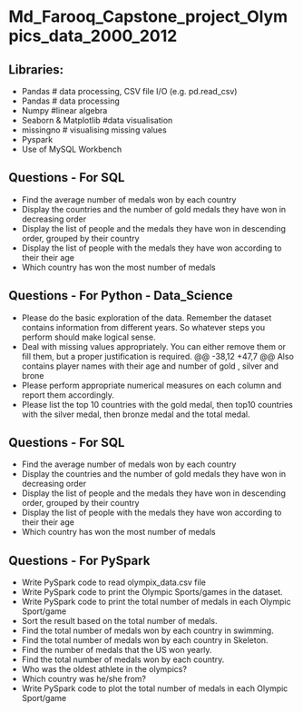 # Md_Farooq_Capstone_project_Olympics_data_2000_2012

## Libraries:
* Pandas # data processing, CSV file I/O (e.g. pd.read_csv)
* Pandas # data processing
* Numpy #linear algebra  
* Seaborn & Matplotlib #data visualisation
* missingno  #  visualising missing values
* Pyspark
* Use of MySQL Workbench



## Questions - For SQL
-  Find the average number of medals won by each country
- Display the countries and the number of gold medals they have won in decreasing order
- Display the list of people and the medals they have won in descending order, grouped by their country
- Display the list of people with the medals they have won according to their their age
- Which country has won the most number of medals 

## Questions - For Python - Data_Science 
- Please do the basic exploration of the data. Remember the dataset contains information from different years. So whatever steps you perform should make logical sense.
- Deal with missing values appropriately. You can either remove them or fill them, but a proper justification is required.
@@ -38,12 +47,7 @@ Also contains player names with their age and number of gold , silver and brone
- Please perform appropriate numerical measures on each column and report them accordingly.
- Please list the top 10 countries with the gold medal, then top10 countries with the silver medal, then bronze medal and the total medal.

## Questions - For SQL
-  Find the average number of medals won by each country
- Display the countries and the number of gold medals they have won in decreasing order
- Display the list of people and the medals they have won in descending order, grouped by their country
- Display the list of people with the medals they have won according to their their age
- Which country has won the most number of medals 



## Questions - For PySpark
- Write PySpark code to read olympix_data.csv file
- Write PySpark code to print the Olympic Sports/games in the dataset.
- Write PySpark code to print the total number of medals in  each Olympic Sport/game
- Sort the result based on the total number of medals.
- Find the total number of medals won by each country in swimming.
- Find the total number of medals won by each country in Skeleton.
- Find the number of medals that the US won yearly.
- Find the total number of medals won by each country.
- Who was the oldest athlete in the olympics? 
- Which country was he/she from?
- Write PySpark code to plot the total number of medals in  each Olympic Sport/game

